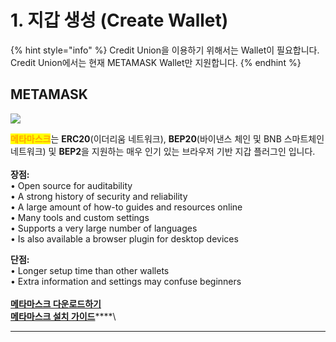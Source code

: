 # 1. 지갑 생성 (Create Wallet)

{% hint style="info" %}
Credit Union을 이용하기 위해서는 Wallet이 필요합니다.\
Credit Union에서는 현재 METAMASK Wallet만 지원합니다.
{% endhint %}

## METAMASK

![](.gitbook/assets/assets\_logo\_metamask.jpg)

<mark style="color:orange;">**메타마스크**</mark>는 **ERC20**(이더리움 네트워크), **BEP20**(바이낸스 체인 및 BNB 스마트체인 네트워크) 및 **BEP2**을 지원하는 매우 인기 있는 브라우저 기반 지갑 플러그인 입니다.\
\
**장점:** \
&#x20;   • Open source for auditability\
&#x20;   • A strong history of security and reliability\
&#x20;   • A large amount of how-to guides and resources online\
&#x20;   • Many tools and custom settings\
&#x20;   • Supports a very large number of languages\
&#x20;   • Is also available a browser plugin for desktop devices

**단점:**\
&#x20;   • Longer setup time than other wallets\
&#x20;   • Extra information and settings may confuse beginners\
\
[**메타마스크 다운로드하기**](https://metamask.io/download/)\
[**메타마스크 설치 가이드**](https://academy.binance.com/ko/articles/connecting-metamask-to-binance-smart-chain)****\
****
